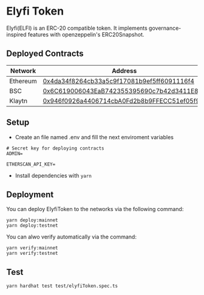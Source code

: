 # Elyfi Token

Elyfi(ELFI) is an ERC-20 compatible token.
It implements governance-inspired features with openzeppelin's ERC20Snapshot.

## Deployed Contracts
| Network  | Address                                                                                                                  |
|----------|--------------------------------------------------------------------------------------------------------------------------|
| Ethereum | [0x4da34f8264cb33a5c9f17081b9ef5ff6091116f4](https://etherscan.io/token/0x4da34f8264cb33a5c9f17081b9ef5ff6091116f4)      |
| BSC      | [0x6C619006043EaB742355395690c7b42d3411E8c0](https://bscscan.com/address/0x6C619006043EaB742355395690c7b42d3411E8c0)     |
| Klaytn   | [0x946f0926a4406714cbA0Fd2b8b9FFECC51ef05f9](https://klaytnscope.com/account/0x946f0926a4406714cbA0Fd2b8b9FFECC51ef05f9) |


## Setup

- Create an file named .env and fill the next enviroment variables

```
# Secret key for deploying contracts
ADMIN=

ETHERSCAN_API_KEY=

```

- Install dependencies with `yarn`

## Deployment

You can deploy ElyfiToken to the networks via the following command:

```
yarn deploy:mainnet
yarn deploy:testnet
```

You can alwo verify automatically via the command:

```
yarn verify:mainnet
yarn verify:testnet
```

## Test

```
yarn hardhat test test/elyfiToken.spec.ts
```
